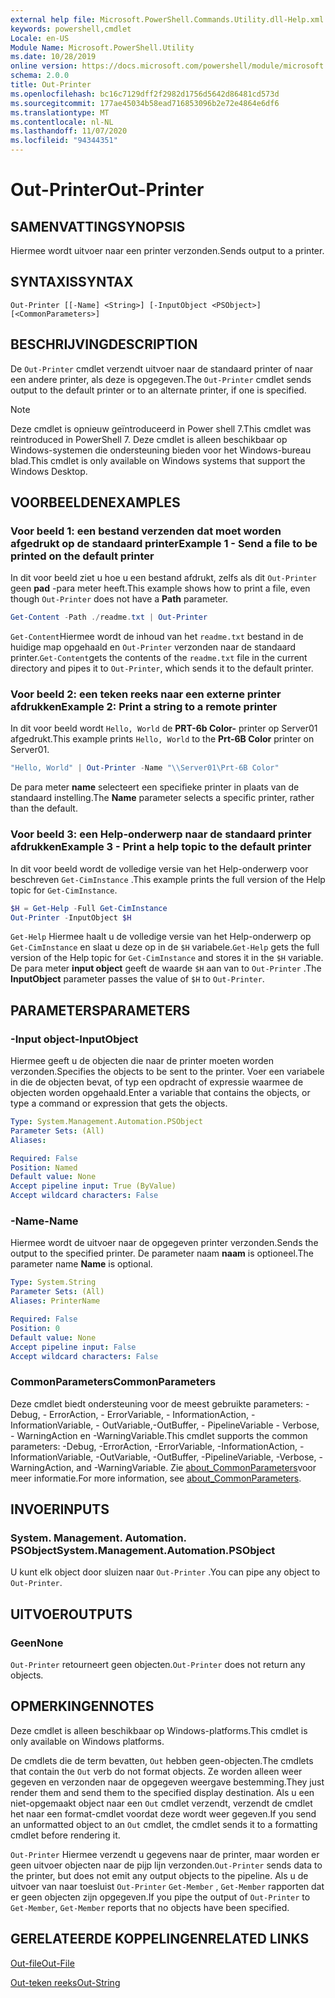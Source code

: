 ```yaml
---
external help file: Microsoft.PowerShell.Commands.Utility.dll-Help.xml
keywords: powershell,cmdlet
Locale: en-US
Module Name: Microsoft.PowerShell.Utility
ms.date: 10/28/2019
online version: https://docs.microsoft.com/powershell/module/microsoft.powershell.utility/out-printer?view=powershell-7.1&WT.mc_id=ps-gethelp
schema: 2.0.0
title: Out-Printer
ms.openlocfilehash: bc16c7129dff2f2982d1756d5642d86481cd573d
ms.sourcegitcommit: 177ae45034b58ead716853096b2e72e4864e6df6
ms.translationtype: MT
ms.contentlocale: nl-NL
ms.lasthandoff: 11/07/2020
ms.locfileid: "94344351"
---
```

# <span data-ttu-id="763fa-103">Out-Printer</span><span class="sxs-lookup"><span data-stu-id="763fa-103">Out-Printer</span></span>

## <span data-ttu-id="763fa-104">SAMENVATTING</span><span class="sxs-lookup"><span data-stu-id="763fa-104">SYNOPSIS</span></span>
<span data-ttu-id="763fa-105">Hiermee wordt uitvoer naar een printer verzonden.</span><span class="sxs-lookup"><span data-stu-id="763fa-105">Sends output to a printer.</span></span>

## <span data-ttu-id="763fa-106">SYNTAXIS</span><span class="sxs-lookup"><span data-stu-id="763fa-106">SYNTAX</span></span>

```
Out-Printer [[-Name] <String>] [-InputObject <PSObject>] [<CommonParameters>]
```

## <span data-ttu-id="763fa-107">BESCHRIJVING</span><span class="sxs-lookup"><span data-stu-id="763fa-107">DESCRIPTION</span></span>

<span data-ttu-id="763fa-108">De `Out-Printer` cmdlet verzendt uitvoer naar de standaard printer of naar een andere printer, als deze is opgegeven.</span><span class="sxs-lookup"><span data-stu-id="763fa-108">The `Out-Printer` cmdlet sends output to the default printer or to an alternate printer, if one is specified.</span></span>

> [!NOTE]
> <span data-ttu-id="763fa-109">Deze cmdlet is opnieuw geïntroduceerd in Power shell 7.</span><span class="sxs-lookup"><span data-stu-id="763fa-109">This cmdlet was reintroduced in PowerShell 7.</span></span> <span data-ttu-id="763fa-110">Deze cmdlet is alleen beschikbaar op Windows-systemen die ondersteuning bieden voor het Windows-bureau blad.</span><span class="sxs-lookup"><span data-stu-id="763fa-110">This cmdlet is only available on Windows systems that support the Windows Desktop.</span></span>

## <span data-ttu-id="763fa-111">VOORBEELDEN</span><span class="sxs-lookup"><span data-stu-id="763fa-111">EXAMPLES</span></span>

### <span data-ttu-id="763fa-112">Voor beeld 1: een bestand verzenden dat moet worden afgedrukt op de standaard printer</span><span class="sxs-lookup"><span data-stu-id="763fa-112">Example 1 - Send a file to be printed on the default printer</span></span>

<span data-ttu-id="763fa-113">In dit voor beeld ziet u hoe u een bestand afdrukt, zelfs als dit `Out-Printer` geen **pad** -para meter heeft.</span><span class="sxs-lookup"><span data-stu-id="763fa-113">This example shows how to print a file, even though `Out-Printer` does not have a **Path** parameter.</span></span>

```powershell
Get-Content -Path ./readme.txt | Out-Printer
```

<span data-ttu-id="763fa-114">`Get-Content`Hiermee wordt de inhoud van het `readme.txt` bestand in de huidige map opgehaald en `Out-Printer` verzonden naar de standaard printer.</span><span class="sxs-lookup"><span data-stu-id="763fa-114">`Get-Content`gets the contents of the `readme.txt` file in the current directory and pipes it to `Out-Printer`, which sends it to the default printer.</span></span>

### <span data-ttu-id="763fa-115">Voor beeld 2: een teken reeks naar een externe printer afdrukken</span><span class="sxs-lookup"><span data-stu-id="763fa-115">Example 2: Print a string to a remote printer</span></span>

<span data-ttu-id="763fa-116">In dit voor beeld wordt `Hello, World` de **PRT-6b Color-** printer op Server01 afgedrukt.</span><span class="sxs-lookup"><span data-stu-id="763fa-116">This example prints `Hello, World` to the **Prt-6B Color** printer on Server01.</span></span>

```powershell
"Hello, World" | Out-Printer -Name "\\Server01\Prt-6B Color"
```

<span data-ttu-id="763fa-117">De para meter **name** selecteert een specifieke printer in plaats van de standaard instelling.</span><span class="sxs-lookup"><span data-stu-id="763fa-117">The **Name** parameter selects a specific printer, rather than the default.</span></span>

### <span data-ttu-id="763fa-118">Voor beeld 3: een Help-onderwerp naar de standaard printer afdrukken</span><span class="sxs-lookup"><span data-stu-id="763fa-118">Example 3 - Print a help topic to the default printer</span></span>

<span data-ttu-id="763fa-119">In dit voor beeld wordt de volledige versie van het Help-onderwerp voor beschreven `Get-CimInstance` .</span><span class="sxs-lookup"><span data-stu-id="763fa-119">This example prints the full version of the Help topic for `Get-CimInstance`.</span></span>

```powershell
$H = Get-Help -Full Get-CimInstance
Out-Printer -InputObject $H
```

<span data-ttu-id="763fa-120">`Get-Help` Hiermee haalt u de volledige versie van het Help-onderwerp op `Get-CimInstance` en slaat u deze op in de `$H` variabele.</span><span class="sxs-lookup"><span data-stu-id="763fa-120">`Get-Help` gets the full version of the Help topic for `Get-CimInstance` and stores it in the `$H` variable.</span></span> <span data-ttu-id="763fa-121">De para meter **input object** geeft de waarde `$H` aan van to `Out-Printer` .</span><span class="sxs-lookup"><span data-stu-id="763fa-121">The **InputObject** parameter passes the value of `$H` to `Out-Printer`.</span></span>

## <span data-ttu-id="763fa-122">PARAMETERS</span><span class="sxs-lookup"><span data-stu-id="763fa-122">PARAMETERS</span></span>

### <span data-ttu-id="763fa-123">-Input object</span><span class="sxs-lookup"><span data-stu-id="763fa-123">-InputObject</span></span>

<span data-ttu-id="763fa-124">Hiermee geeft u de objecten die naar de printer moeten worden verzonden.</span><span class="sxs-lookup"><span data-stu-id="763fa-124">Specifies the objects to be sent to the printer.</span></span> <span data-ttu-id="763fa-125">Voer een variabele in die de objecten bevat, of typ een opdracht of expressie waarmee de objecten worden opgehaald.</span><span class="sxs-lookup"><span data-stu-id="763fa-125">Enter a variable that contains the objects, or type a command or expression that gets the objects.</span></span>

```yaml
Type: System.Management.Automation.PSObject
Parameter Sets: (All)
Aliases:

Required: False
Position: Named
Default value: None
Accept pipeline input: True (ByValue)
Accept wildcard characters: False
```

### <span data-ttu-id="763fa-126">-Name</span><span class="sxs-lookup"><span data-stu-id="763fa-126">-Name</span></span>

<span data-ttu-id="763fa-127">Hiermee wordt de uitvoer naar de opgegeven printer verzonden.</span><span class="sxs-lookup"><span data-stu-id="763fa-127">Sends the output to the specified printer.</span></span> <span data-ttu-id="763fa-128">De parameter naam **naam** is optioneel.</span><span class="sxs-lookup"><span data-stu-id="763fa-128">The parameter name **Name** is optional.</span></span>

```yaml
Type: System.String
Parameter Sets: (All)
Aliases: PrinterName

Required: False
Position: 0
Default value: None
Accept pipeline input: False
Accept wildcard characters: False
```

### <span data-ttu-id="763fa-129">CommonParameters</span><span class="sxs-lookup"><span data-stu-id="763fa-129">CommonParameters</span></span>

<span data-ttu-id="763fa-130">Deze cmdlet biedt ondersteuning voor de meest gebruikte parameters: -Debug, - ErrorAction, - ErrorVariable, - InformationAction, -InformationVariable, - OutVariable,-OutBuffer, - PipelineVariable - Verbose, - WarningAction en -WarningVariable.</span><span class="sxs-lookup"><span data-stu-id="763fa-130">This cmdlet supports the common parameters: -Debug, -ErrorAction, -ErrorVariable, -InformationAction, -InformationVariable, -OutVariable, -OutBuffer, -PipelineVariable, -Verbose, -WarningAction, and -WarningVariable.</span></span> <span data-ttu-id="763fa-131">Zie [about_CommonParameters](https://go.microsoft.com/fwlink/?LinkID=113216)voor meer informatie.</span><span class="sxs-lookup"><span data-stu-id="763fa-131">For more information, see [about_CommonParameters](https://go.microsoft.com/fwlink/?LinkID=113216).</span></span>

## <span data-ttu-id="763fa-132">INVOER</span><span class="sxs-lookup"><span data-stu-id="763fa-132">INPUTS</span></span>

### <span data-ttu-id="763fa-133">System. Management. Automation. PSObject</span><span class="sxs-lookup"><span data-stu-id="763fa-133">System.Management.Automation.PSObject</span></span>

<span data-ttu-id="763fa-134">U kunt elk object door sluizen naar `Out-Printer` .</span><span class="sxs-lookup"><span data-stu-id="763fa-134">You can pipe any object to `Out-Printer`.</span></span>

## <span data-ttu-id="763fa-135">UITVOER</span><span class="sxs-lookup"><span data-stu-id="763fa-135">OUTPUTS</span></span>

### <span data-ttu-id="763fa-136">Geen</span><span class="sxs-lookup"><span data-stu-id="763fa-136">None</span></span>

<span data-ttu-id="763fa-137">`Out-Printer` retourneert geen objecten.</span><span class="sxs-lookup"><span data-stu-id="763fa-137">`Out-Printer` does not return any objects.</span></span>

## <span data-ttu-id="763fa-138">OPMERKINGEN</span><span class="sxs-lookup"><span data-stu-id="763fa-138">NOTES</span></span>

<span data-ttu-id="763fa-139">Deze cmdlet is alleen beschikbaar op Windows-platforms.</span><span class="sxs-lookup"><span data-stu-id="763fa-139">This cmdlet is only available on Windows platforms.</span></span>

<span data-ttu-id="763fa-140">De cmdlets die de term bevatten, `Out` hebben geen-objecten.</span><span class="sxs-lookup"><span data-stu-id="763fa-140">The cmdlets that contain the `Out` verb do not format objects.</span></span> <span data-ttu-id="763fa-141">Ze worden alleen weer gegeven en verzonden naar de opgegeven weergave bestemming.</span><span class="sxs-lookup"><span data-stu-id="763fa-141">They just render them and send them to the specified display destination.</span></span> <span data-ttu-id="763fa-142">Als u een niet-opgemaakt object naar een `Out` cmdlet verzendt, verzendt de cmdlet het naar een format-cmdlet voordat deze wordt weer gegeven.</span><span class="sxs-lookup"><span data-stu-id="763fa-142">If you send an unformatted object to an `Out` cmdlet, the cmdlet sends it to a formatting cmdlet before rendering it.</span></span>

<span data-ttu-id="763fa-143">`Out-Printer` Hiermee verzendt u gegevens naar de printer, maar worden er geen uitvoer objecten naar de pijp lijn verzonden.</span><span class="sxs-lookup"><span data-stu-id="763fa-143">`Out-Printer` sends data to the printer, but does not emit any output objects to the pipeline.</span></span> <span data-ttu-id="763fa-144">Als u de uitvoer van naar toesluist `Out-Printer` `Get-Member` , `Get-Member` rapporten dat er geen objecten zijn opgegeven.</span><span class="sxs-lookup"><span data-stu-id="763fa-144">If you pipe the output of `Out-Printer` to `Get-Member`, `Get-Member` reports that no objects have been specified.</span></span>

## <span data-ttu-id="763fa-145">GERELATEERDE KOPPELINGEN</span><span class="sxs-lookup"><span data-stu-id="763fa-145">RELATED LINKS</span></span>

[<span data-ttu-id="763fa-146">Out-file</span><span class="sxs-lookup"><span data-stu-id="763fa-146">Out-File</span></span>](Out-File.md)

[<span data-ttu-id="763fa-147">Out-teken reeks</span><span class="sxs-lookup"><span data-stu-id="763fa-147">Out-String</span></span>](Out-String.md)
